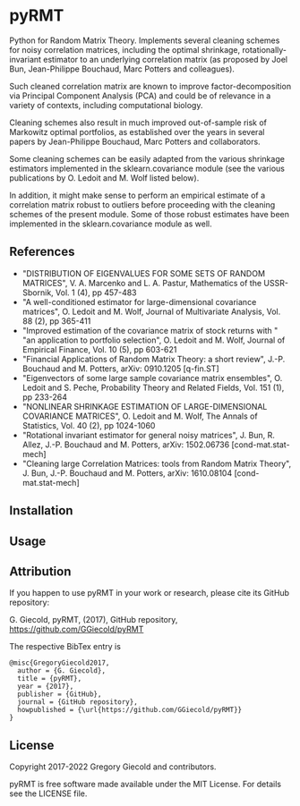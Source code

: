 # pyRMT
Python for Random Matrix Theory. Implements several cleaning schemes for noisy correlation matrices, 
including the optimal shrinkage, rotationally-invariant estimator
to an underlying correlation matrix (as proposed by Joel Bun, 
Jean-Philippe Bouchaud, Marc Potters and colleagues).

Such cleaned correlation matrix are known to improve factor-decomposition
via Principal Component Analysis (PCA) and could be of relevance in a variety 
of contexts, including computational biology.

Cleaning schemes also result in much improved out-of-sample risk
of Markowitz optimal portfolios, as established over the years
in several papers by Jean-Philippe Bouchaud, Marc Potters and collaborators.

Some cleaning schemes can be easily adapted from the various shrinkage
estimators implemented in the sklearn.covariance module 
(see the various publications by O. Ledoit and M. Wolf listed below).

In addition, it might make sense to perform an empirical estimate
of a correlation matrix robust to outliers before proceeding with
the cleaning schemes of the present module. Some of those robust estimates
have been implemented in the sklearn.covariance module as well. 


References
----------
* "DISTRIBUTION OF EIGENVALUES FOR SOME SETS OF RANDOM MATRICES",
  V. A. Marcenko and L. A. Pastur, Mathematics of the USSR-Sbornik, Vol. 1 (4), pp 457-483
* "A well-conditioned estimator for large-dimensional covariance matrices",
  O. Ledoit and M. Wolf, Journal of Multivariate Analysis, Vol. 88 (2), pp 365-411
* "Improved estimation of the covariance matrix of stock returns with "
  "an application to portfolio selection",
  O. Ledoit and M. Wolf, Journal of Empirical Finance, Vol. 10 (5), pp 603-621
* "Financial Applications of Random Matrix Theory: a short review",
  J.-P. Bouchaud and M. Potters, arXiv: 0910.1205 [q-fin.ST]
* "Eigenvectors of some large sample covariance matrix ensembles",
  O. Ledoit and S. Peche, Probability Theory and Related Fields, Vol. 151 (1), pp 233-264
* "NONLINEAR SHRINKAGE ESTIMATION OF LARGE-DIMENSIONAL COVARIANCE MATRICES",
  O. Ledoit and M. Wolf, The Annals of Statistics, Vol. 40 (2), pp 1024-1060 
* "Rotational invariant estimator for general noisy matrices",
  J. Bun, R. Allez, J.-P. Bouchaud and M. Potters, arXiv: 1502.06736 [cond-mat.stat-mech]
* "Cleaning large Correlation Matrices: tools from Random Matrix Theory",
  J. Bun, J.-P. Bouchaud and M. Potters, arXiv: 1610.08104 [cond-mat.stat-mech]
  
Installation
------------

Usage
-----
  
Attribution
-----------

If you happen to use pyRMT in your work or research, please cite its GitHub repository:

G. Giecold, pyRMT, (2017), GitHub repository, https://github.com/GGiecold/pyRMT

The respective BibTex entry is

```
@misc{GregoryGiecold2017,
  author = {G. Giecold},
  title = {pyRMT},
  year = {2017},
  publisher = {GitHub},
  journal = {GitHub repository},
  howpublished = {\url{https://github.com/GGiecold/pyRMT}}
}
```


License
-------

Copyright 2017-2022 Gregory Giecold and contributors.

pyRMT is free software made available under the MIT License. For details see the LICENSE file.
